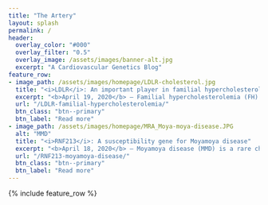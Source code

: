 ```yaml
---
title: "The Artery"
layout: splash
permalink: /
header:
  overlay_color: "#000"
  overlay_filter: "0.5"
  overlay_image: /assets/images/banner-alt.jpg
  excerpt: "A Cardiovascular Genetics Blog"
feature_row:
- image_path: /assets/images/homepage/LDLR-cholesterol.jpg
  title: "<i>LDLR</i>: An important player in familial hypercholesterolemia"
  excerpt: "<b>April 19, 2020</b> – Familial hypercholesterolemia (FH) is an lipoprotein metabolism genetic disorder characterized by severely elevated plasma cholesterol..."
  url: "/LDLR-familial-hypercholesterolemia/"
  btn_class: "btn--primary"
  btn_label: "Read more"
- image_path: /assets/images/homepage/MRA_Moya-moya-disease.JPG
  alt: "MMD"
  title: "<i>RNF213</i>: A susceptibility gene for Moyamoya disease"
  excerpt: "<b>April 18, 2020</b> – Moyamoya disease (MMD) is a rare chronic occlusive cerebrovascular disease characterized by the progressive stenosis of the arteries of the Circle of Willis..."
  url: "/RNF213-moyamoya-disease/"
  btn_class: "btn--primary"
  btn_label: "Read more"
---
```

{% include feature_row %}

